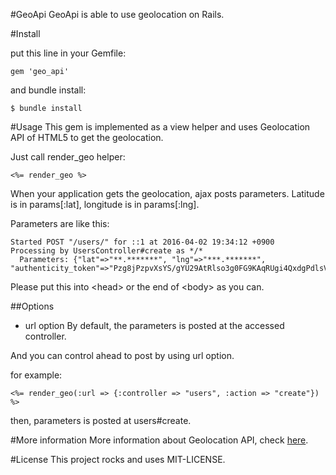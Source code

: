 #GeoApi
GeoApi is able to use geolocation on Rails.

#Install

put this line in your Gemfile:

```
gem 'geo_api'
```

and bundle install:

```
$ bundle install
```

#Usage
This gem is implemented as a view helper and uses Geolocation API of HTML5 to get the geolocation.

Just call render_geo helper:
```
<%= render_geo %>
```
When your application gets the geolocation, ajax posts parameters. Latitude is in params[:lat], longitude is in params[:lng].

Parameters are like this:
```
Started POST "/users/" for ::1 at 2016-04-02 19:34:12 +0900
Processing by UsersController#create as */*
  Parameters: {"lat"=>"**.*******", "lng"=>"***.*******", "authenticity_token"=>"Pzg8jPzpvXsYS/gYU29AtRlso3g0FG9KAqRUgi4QxdgPdlsVidMLGQlJZeXsPOTyCIRicL9Ucm5KlPEpVlocUg=="}
```

Please put this into \<head\> or the end of \<body\> as you can.

##Options
* url option
By default, the parameters is posted at the accessed controller.

And you can control ahead to post by using url option.

for example:
```
<%= render_geo(:url => {:controller => "users", :action => "create"}) %>
```

then, parameters is posted at users#create.

#More information
More information about Geolocation API, check [here](https://developer.mozilla.org/en-US/docs/Web/API/Geolocation/getCurrentPosition).

#License
This project rocks and uses MIT-LICENSE.

